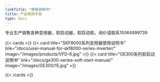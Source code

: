 ```yaml
---
linkTitle: "使用说明书"
title: 产品使用手册
type: docs
---
```


专业生产销售各种变频器，软启动器，软启动柜，询价请联系15064999739

{{< cards >}}
{{< card title="SKF8000系列变频器使用说明书" link="/docs/user-manual-for-skf8000-series-inverter/" image="/images/products/VFD-6.jpg" >}}
 {{< card title="GE300系列软启动说明书" link="/docs/ge300-series-soft-start-manual/"  image="/images/GE300/15.jpg" >}}


{{< /cards >}}

